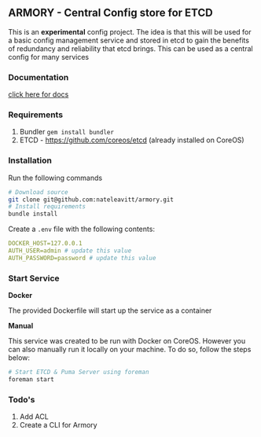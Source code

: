 ## ARMORY - Central Config store for ETCD
This is an **experimental** config project.  The idea is that this will
be used for a basic config management service and stored in etcd to gain
the benefits of redundancy and reliability that etcd brings. This can be
used as a central config for many services


### Documentation
[click here for docs](https://github.com/nateleavitt/armory/docs/blob/master/docs.md)


### Requirements
1. Bundler `gem install bundler`
2. ETCD - https://github.com/coreos/etcd (already installed on CoreOS)

### Installation
Run the following commands
```bash
# Download source
git clone git@github.com:nateleavitt/armory.git
# Install requirements
bundle install
```
Create a `.env` file with the following contents:
```yaml
DOCKER_HOST=127.0.0.1
AUTH_USER=admin # update this value
AUTH_PASSWORD=password # update this value
```

### Start Service

**Docker**

The provided Dockerfile will start up the service as a container

**Manual**

This service was created to be run with Docker on CoreOS. However you
can also manually run it locally on your machine. To do so, follow the
steps below:

```bash
# Start ETCD & Puma Server using foreman
foreman start
```

### Todo's
1. Add ACL
2. Create a CLI for Armory

